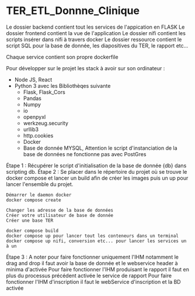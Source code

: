 # TER_ETL_Donnne_Clinique


Le dossier backend contient tout les services de l'appication en FLASK
Le dossier frontend contient la vue de l'application
Le dossier nifi contient les scripts insérer dans nifi à travers docker
Le dossier ressource contient le script SQL pour la base de donnée, les diapositives du TER, le rapport etc...

Chaque service contient son propre dockerfile

Pour développer sur le projet les stack à avoir sur son ordinateur :

- Node JS, React
- Python 3 avec les Bibliothèqes suivante
  - Flask, Flask_Cors
  - Pandas
  - Numpy
  - io
  - openpyxl
  - werkzeug.security
  - urllib3
  - http.cookies
  - Docker
  - Base de donnée MYSQL, Attention le script d'instanciation de la base de données ne fonctionne pas avec PostGres



Étape  1 : Récupérer le script d'initialisation de la base de donnée {db} dans scripting db.
Étape 2 : Se placer dans le répertoire du projet où se trouve le docker compose et lancer un build afin de créer les images puis un up pour lancer l'ensemble du projet.
    
    Démarrer le daemon docker
    docker compose create

    Changer les adresse de la base de données
    Créer votre utilisateur de base de donnée
    Créer une base TER

    docker compose build
    docker compose up pour lancer tout les conteneurs dans un terminal 
    docker compose up nifi, conversion etc... pour lancer les services un à un

Étape 3 : A noter pour faire fonctionner uniquement l'IHM notamment le drag and drop il faut avoir la base de donnée et le webservice header à minima d'activée 
Pour faire fonctionner l'IHM produisant le rapport il faut en plus du processus précédent activée le service de rapport
Pour faire fonctionner l'IHM d'inscription il faut le webService d'inscription et la BD activée